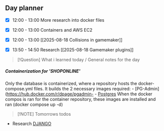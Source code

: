 ## Day planner

- [x] 12:00 - 13:00 More research into docker files
- [x] 12:00 - 13:00 Containers and AWS EC2
- [x] 12:00 - 13:00 [[2025-08-18 Collisions in gamemaker]]
- [x] 13:50 - 14:50 Research [[2025-08-18 Gamemaker plugins]]


> [!Question] What i learned today / General notes for the day

##### Containerization for 'SHOPONLINE'

Only the database is containerized, where a repository hosts the docker-compose.yml files. It builds the 2 necessary images required:
\- [PG-Admin]\(https://hub.docker.com/r/dpage/pgadmin- - [Postgres](https://hub.docker.com/_/postgres)
When the docker compos is ran for the container repository, these images are installed and ran (docker compose up -d)

> [!NOTE] Tomorrows todos

- Research [DJANGO](https://www.djangoproject.com/)